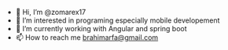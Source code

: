 - 👋 Hi, I’m @zomarex17
- 👀 I’m interested in programing especially mobile developement
- 🌱 I’m currently working with Angular and spring boot
- 📫 How to reach me brahimarfa@gmail.com

<!---
zomarex17/zomarex17 is a ✨ special ✨ repository because its `README.md` (this file) appears on your GitHub profile.
You can click the Preview link to take a look at your changes.
--->
